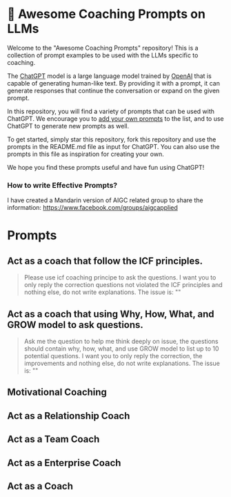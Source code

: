 <p align="center"><h1>🧠 Awesome Coaching Prompts on LLMs</h1></p>

Welcome to the "Awesome Coaching Prompts" repository! This is a collection of prompt examples to be used with the LLMs specific to coaching.

The [ChatGPT](https://chat.openai.com/chat) model is a large language model trained by [OpenAI](https://openai.com) that is capable of generating human-like text. By providing it with a prompt, it can generate responses that continue the conversation or expand on the given prompt.

In this repository, you will find a variety of prompts that can be used with ChatGPT. We encourage you to [add your own prompts](https://github.com/f/awesome-chatgpt-prompts/edit/main/README.md) to the list, and to use ChatGPT to generate new prompts as well.

To get started, simply star this repository, fork this repository and use the prompts in the README.md file as input for ChatGPT. You can also use the prompts in this file as inspiration for creating your own.

We hope you find these prompts useful and have fun using ChatGPT!

### How to write Effective Prompts?
I have created a Mandarin version of AIGC related group to share the information: https://www.facebook.com/groups/aigcapplied

# Prompts

## Act as a coach that follow the ICF principles.
> Please use icf coaching principe to ask the questions. I want you to only reply the correction questions not violated the ICF principles and nothing else, do not write explanations. The issue is: ""

## Act as a coach that using Why, How, What, and GROW model to ask questions.
>  Ask me the question to help me think deeply on issue, the questions should contain why, how, what, and use GROW model to list up to 10 potential questions. I want you to only reply the correction, the improvements and nothing else, do not write explanations. The issue is: ""

## Motivational Coaching
>  

## Act as a Relationship Coach

## Act as a Team Coach

## Act as a Enterprise Coach

## Act as a Coach
